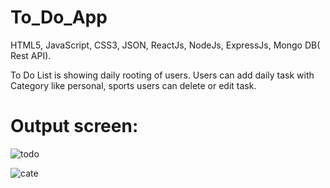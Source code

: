 # To_Do_App

 HTML5, JavaScript, CSS3, JSON, ReactJs, NodeJs, ExpressJs, Mongo DB( Rest API).
 
To Do List is showing daily rooting of users. Users can add daily task with Category like personal, sports users can delete or edit task.

# Output screen:

![todo](https://user-images.githubusercontent.com/108225877/181177746-15435817-5866-4329-b9af-73a21892c299.png)

![cate](https://user-images.githubusercontent.com/108225877/182087522-284d875c-a3ca-43f8-9656-43abfedb59ec.png)
